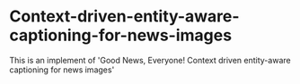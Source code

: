 # Context-driven-entity-aware-captioning-for-news-images
This is an implement of 'Good News, Everyone! Context driven entity-aware captioning for news images'


